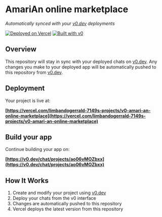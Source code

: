 # AmariAn online marketplace

*Automatically synced with your [v0.dev](https://v0.dev) deployments*

[![Deployed on Vercel](https://img.shields.io/badge/Deployed%20on-Vercel-black?style=for-the-badge&logo=vercel)](https://vercel.com/limbandogerrald-7149s-projects/v0-amari-an-online-marketplace)
[![Built with v0](https://img.shields.io/badge/Built%20with-v0.dev-black?style=for-the-badge)](https://v0.dev/chat/projects/ao06vMOZbxx)

## Overview

This repository will stay in sync with your deployed chats on [v0.dev](https://v0.dev).
Any changes you make to your deployed app will be automatically pushed to this repository from [v0.dev](https://v0.dev).

## Deployment

Your project is live at:

**[https://vercel.com/limbandogerrald-7149s-projects/v0-amari-an-online-marketplace](https://vercel.com/limbandogerrald-7149s-projects/v0-amari-an-online-marketplace)**

## Build your app

Continue building your app on:

**[https://v0.dev/chat/projects/ao06vMOZbxx](https://v0.dev/chat/projects/ao06vMOZbxx)**

## How It Works

1. Create and modify your project using [v0.dev](https://v0.dev)
2. Deploy your chats from the v0 interface
3. Changes are automatically pushed to this repository
4. Vercel deploys the latest version from this repository